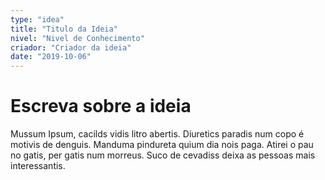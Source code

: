```yaml
---
type: "idea"
title: "Titulo da Ideia"
nivel: "Nivel de Conhecimento"
criador: "Criador da ideia"
date: "2019-10-06"
---
```


# Escreva sobre a ideia

Mussum Ipsum, cacilds vidis litro abertis. Diuretics paradis num copo é motivis de denguis. Manduma pindureta quium dia nois paga. Atirei o pau no gatis, per gatis num morreus. Suco de cevadiss deixa as pessoas mais interessantis.
